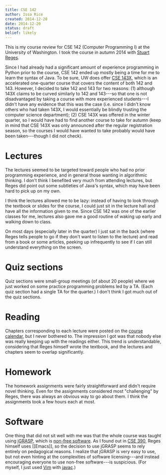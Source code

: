 ```yaml
---
title: CSE 142
author: Issa Rice
created: 2014-12-20
date: 2014-12-20
status: draft
belief: likely
---
```


This is my course review for CSE 142 (Computer Programming I) at the University of Washington.
I took the course in autumn 2014 with [Stuart Reges](http://homes.cs.washington.edu/~reges/).

Since I had already had a significant amount of experience programming in Python prior to the course, CSE 142 ended up mostly being a time for me to learn the syntax of Java.
To be sure, UW does offer [CSE 143X](http://courses.cs.washington.edu/courses/cse143x/), which is an accelerated one-quarter course that covers the content of both 142 and 143.
However, I decided to take 142 and 143 for two reasons: (1) although 143X claims to be curved similarly to 142 and 143---so that one is not disadvantaged by taking a course with more experienced students---I didn't have any evidence that this was the case (i.e. since I didn't know others who had taken 143X, I would essentially be blindly trusting the computer science department); (2) CSE 143X was offered in the winter quarter, so I would have had to find another course to take for autumn (keep in mind that CSE 143X was only announced after the regular registration season, so the courses I would have wanted to take probably would have been taken---though I did not check).

# Lectures

The lectures seemed to be targeted toward people who had no prior programming experience, and in general those wanting in algorithmic thinking.
I don't think I benefited very much from attending lectures, but Reges did point out some subtleties of Java's syntax, which may have been hard to pick up on my own.

I think the lectures allowed me to be lazy: instead of having to look through the textbook or slides for the course, I could just sit in the lecture hall and have all the information given to me.
Since CSE 142 was one of the earlier classes for me, lectures also gave me a good routine of waking up early and walking down to class.

On most days (especially later in the quarter) I just sat in the back (where Reges tells people to go if they don't want to listen to the lecture) and read from a book or some articles, peeking up infrequently to see if I can still understand everything on the screen.

# Quiz sections

Quiz sections were small-group meetings (of about 20 people) where we just worked on some practice programming problems led by a TA.
(Each quiz section had a single TA for the quarter.)
I don't think I got much out of the quiz sections.

# Reading

Chapters corresponding to each lecture were posted on the [course calendar](http://courses.cs.washington.edu/courses/cse142/14au/calendar.shtml), but I never bothered to.
The impression I got was that nobody else was really keeping up with the readings either.
This trend is understandable, considering that Reges himself wrote the textbook, and the lectures and chapters seem to overlap significantly.

# Homework

The homework assignments were fairly straightforward and didn't require novel thinking.
Even for the assignments considered most "challenging" by Reges, there was always an obvious way to go about them.
I think the assignments took a few hours each at most.

# Software

One thing that did not sit well with me was that the whole course was taught using [jGRASP](!), which is [non-free software](http://www.jgrasp.org/license.html).
As I found out in [CSE 390](cse-390-for-cse-142), Reges himself uses [[Emacs]], so the decision to use jGRASP seems to rely entirely on pedagogical reasons.
I realize that jGRASP is very easy to use, but not even hinting at the complexities of software licensing---and instead encouraging everyone to use non-free software---is suspicious.
(For myself, I just used [Vim](!w) with [javac](!w).)
